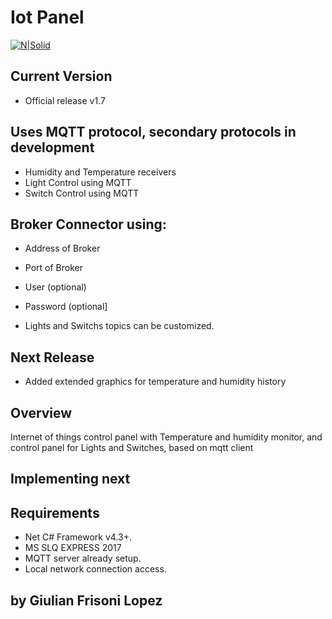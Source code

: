 # Iot Panel 
[![N|Solid](https://betanews.com/wp-content/uploads/2017/04/IOT_Internet_of_Things_2017.jpg)](https://nodesource.com/products/nsolid)
## Current Version
- Official release v1.7

## Uses MQTT protocol, secondary protocols in development
 - Humidity and Temperature receivers
 - Light Control using MQTT
 - Switch Control using MQTT

## Broker Connector using:
   - Address of Broker
   - Port of Broker
   - User (optional)
   - Password (optional]

- Lights and Switchs topics can be customized.

## Next Release
- Added extended graphics for temperature and humidity history

## Overview
Internet of things control panel with Temperature and humidity monitor, and control panel for Lights and Switches, based on mqtt client

## Implementing next

##  Requirements
 - Net C# Framework v4.3+.
 - MS SLQ EXPRESS 2017
 - MQTT server already setup.
 - Local network connection access.

 ## by Giulian Frisoni Lopez
 

